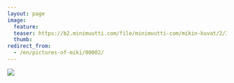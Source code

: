 ```yaml
---
layout: page
image:
  feature:
  teaser: https://b2.minimuutti.com/file/minimuutti-com/mikin-kuvat/2/IMG00049-245px.jpg
  thumb:
redirect_from:
  - /en/pictures-of-miki/00002/
---
```


![](https://b2.minimuutti.com/file/minimuutti-com/mikin-kuvat/2/IMG00049-800px.jpg)
